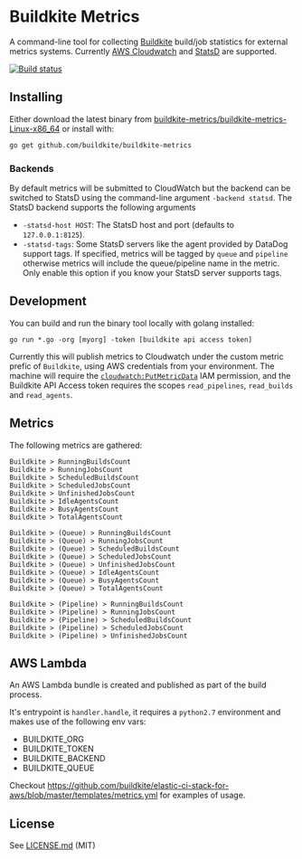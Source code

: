 # Buildkite Metrics

A command-line tool for collecting [Buildkite](https://buildkite.com/) build/job statistics for external metrics systems. Currently [AWS Cloudwatch](http://aws.amazon.com/cloudwatch/) and [StatsD](https://github.com/etsy/statsd) are supported.

[![Build status](https://badge.buildkite.com/80d04fcde3a306bef44e77aadb1f1ffdc20ebb3c8f1f585a60.svg)](https://buildkite.com/buildkite/buildkite-metrics)

## Installing

Either download the latest binary from [buildkite-metrics/buildkite-metrics-Linux-x86_64](https://s3.amazonaws.com/buildkite-metrics/buildkite-metrics-Linux-x86_64) or install with:

```bash
go get github.com/buildkite/buildkite-metrics
```

### Backends

By default metrics will be submitted to CloudWatch but the backend can be switched to StatsD using the command-line argument `-backend statsd`. The StatsD backend supports the following arguments

* `-statsd-host HOST`: The StatsD host and port (defaults to `127.0.0.1:8125`).
* `-statsd-tags`: Some StatsD servers like the agent provided by DataDog support tags. If specified, metrics will be tagged by `queue` and `pipeline` otherwise metrics will include the queue/pipeline name in the metric. Only enable this option if you know your StatsD server supports tags.

## Development

You can build and run the binary tool locally with golang installed:

```
go run *.go -org [myorg] -token [buildkite api access token]
```

Currently this will publish metrics to Cloudwatch under the custom metric prefic of `Buildkite`, using AWS credentials from your environment. The machine will require the [`cloudwatch:PutMetricData`](https://docs.aws.amazon.com/AmazonCloudWatch/latest/DeveloperGuide/publishingMetrics.html) IAM permission, and the Buildkite API Access token requires the scopes `read_pipelines`, `read_builds` and `read_agents`.

## Metrics

The following metrics are gathered:

```
Buildkite > RunningBuildsCount
Buildkite > RunningJobsCount
Buildkite > ScheduledBuildsCount
Buildkite > ScheduledJobsCount
Buildkite > UnfinishedJobsCount
Buildkite > IdleAgentsCount
Buildkite > BusyAgentsCount
Buildkite > TotalAgentsCount

Buildkite > (Queue) > RunningBuildsCount
Buildkite > (Queue) > RunningJobsCount
Buildkite > (Queue) > ScheduledBuildsCount
Buildkite > (Queue) > ScheduledJobsCount
Buildkite > (Queue) > UnfinishedJobsCount
Buildkite > (Queue) > IdleAgentsCount
Buildkite > (Queue) > BusyAgentsCount
Buildkite > (Queue) > TotalAgentsCount

Buildkite > (Pipeline) > RunningBuildsCount
Buildkite > (Pipeline) > RunningJobsCount
Buildkite > (Pipeline) > ScheduledBuildsCount
Buildkite > (Pipeline) > ScheduledJobsCount
Buildkite > (Pipeline) > UnfinishedJobsCount
```

## AWS Lambda

An AWS Lambda bundle is created and published as part of the build process.

It's entrypoint is `handler.handle`, it requires a `python2.7` environment and makes use of the following env vars:

 - BUILDKITE_ORG
 - BUILDKITE_TOKEN
 - BUILDKITE_BACKEND
 - BUILDKITE_QUEUE

Checkout https://github.com/buildkite/elastic-ci-stack-for-aws/blob/master/templates/metrics.yml for examples of usage.

## License

See [LICENSE.md](LICENSE.md) (MIT)
